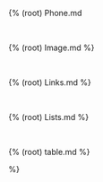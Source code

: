 {% (root) Phone.md 

<br>

{% (root) Image.md %}

<br>

{% (root) Links.md %}

<br>

{% (root) Lists.md %}

<br>

{% (root) table.md %}

  %}
